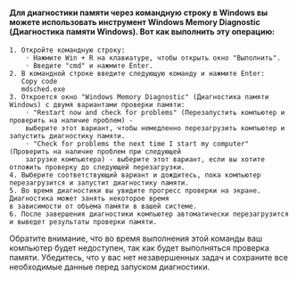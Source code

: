 #### Для диагностики памяти через командную строку в Windows вы можете использовать инструмент Windows Memory Diagnostic (Диагностика памяти Windows). Вот как выполнить эту операцию:
    1. Откройте командную строку:
        ◦ Нажмите Win + R на клавиатуре, чтобы открыть окно "Выполнить".
        ◦ Введите "cmd" и нажмите Enter.
    2. В командной строке введите следующую команду и нажмите Enter:
       Copy code
       mdsched.exe
    3. Откроется окно "Windows Memory Diagnostic" (Диагностика памяти Windows) с двумя вариантами проверки памяти:
        ◦ "Restart now and check for problems" (Перезапустить компьютер и проверить на наличие проблем) - 
        выберите этот вариант, чтобы немедленно перезагрузить компьютер и запустить диагностику памяти.
        ◦ "Check for problems the next time I start my computer" (Проверить на наличие проблем при следующей
        загрузке компьютера) - выберите этот вариант, если вы хотите отложить проверку до следующей перезагрузки.
    4. Выберите соответствующий вариант и дождитесь, пока компьютер перезагрузится и запустит диагностику памяти.
    5. Во время диагностики вы увидите прогресс проверки на экране. Диагностика может занять некоторое время 
    в зависимости от объема памяти в вашей системе.
    6. После завершения диагностики компьютер автоматически перезагрузится и выведет результаты проверки памяти.
Обратите внимание, что во время выполнения этой команды ваш компьютер будет недоступен, так как будет выполняться
проверка памяти. Убедитесь, что у вас нет незавершенных задач и сохраните все необходимые данные перед запуском диагностики.
